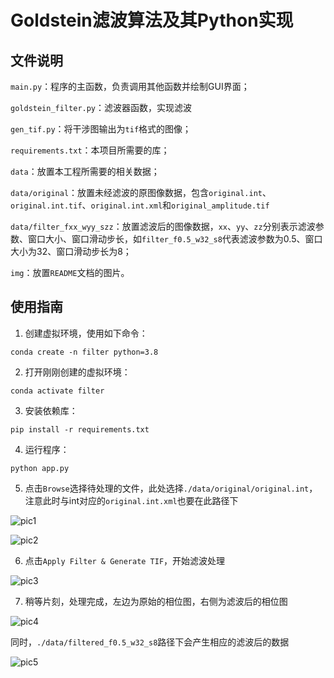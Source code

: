 # Goldstein滤波算法及其Python实现

## 文件说明

`main.py`：程序的主函数，负责调用其他函数并绘制GUI界面；

`goldstein_filter.py`：滤波器函数，实现滤波

`gen_tif.py`：将干涉图输出为`tif`格式的图像；

`requirements.txt`：本项目所需要的库；

`data`：放置本工程所需要的相关数据；

`data/original`：放置未经滤波的原图像数据，包含`original.int`、`original.int.tif`、`original.int.xml`和`original_amplitude.tif`

`data/filter_fxx_wyy_szz`：放置滤波后的图像数据，`xx`、`yy`、`zz`分别表示滤波参数、窗口大小、窗口滑动步长，如`filter_f0.5_w32_s8`代表滤波参数为0.5、窗口大小为32、窗口滑动步长为8；

`img`：放置`README`文档的图片。

## 使用指南

1. 创建虚拟环境，使用如下命令：

```shell
conda create -n filter python=3.8
```

2. 打开刚刚创建的虚拟环境：

```shell
conda activate filter
```

3. 安装依赖库：

```shell
pip install -r requirements.txt
```

4. 运行程序：

```shell
python app.py
```

5. 点击`Browse`选择待处理的文件，此处选择`./data/original/original.int`，注意此时与int对应的`original.int.xml`也要在此路径下

![pic1](./img/pic1.png)

![pic2](./img/pic2.png)

6. 点击`Apply Filter & Generate TIF`，开始滤波处理

![pic3](./img/pic3.png)

7. 稍等片刻，处理完成，左边为原始的相位图，右侧为滤波后的相位图

![pic4](./img/pic4.png)

同时，`./data/filtered_f0.5_w32_s8`路径下会产生相应的滤波后的数据

![pic5](./img/pic5.png)
